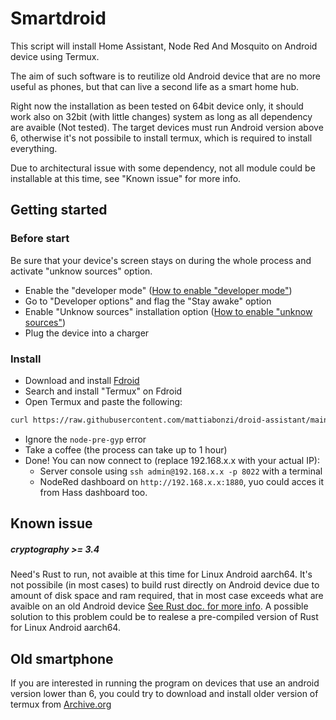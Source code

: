 # Smartdroid
This script will install Home Assistant, Node Red And Mosquito on Android device using Termux.

The aim of such software is to reutilize old Android device that are no more useful as phones, but that can live a second life as a smart home hub.

Right now the installation as been tested on 64bit device only, it should work also on 32bit (with little changes) system as long as all dependency are avaible (Not tested).
The target devices must run Android version above 6, otherwise it's not possibile to install termux, which is required to install everything.

Due to architectural issue with some dependency, not all module could be installable at this time, see "Known issue" for more info.

## Getting started
### Before start
Be sure that your device's screen stays on during the whole process and activate "unknow sources" option.

* Enable the "developer mode" ([How to enable "developer mode"](https://www.google.com/search?q=How+to+enable+developer+mode+android))
* Go to "Developer options" and flag the "Stay awake" option
* Enable "Unknow sources" installation option ([How to enable "unknow sources"](https://www.google.com/search?q=How+to+enable+unknow+sources+android))
* Plug the device into a charger

### Install

* Download and install [Fdroid](https://f-droid.org/)
* Search and install "Termux" on Fdroid
* Open Termux and paste the following:
 ```bash
 curl https://raw.githubusercontent.com/mattiabonzi/droid-assistant/main/install.sh | bash
 ```
* Ignore the `node-pre-gyp` error
* Take a coffee (the process can take up to 1 hour)
* Done! You can now connect to (replace 192.168.x.x with your actual IP):
	* Server console using `ssh admin@192.168.x.x -p 8022` with a terminal
	* NodeRed dashboard on `http://192.168.x.x:1880`, yuo could acces it from Hass dashboard too.


## Known issue

##### cryptography >= 3.4
Need's Rust to run, not avaible at this time for Linux Android aarch64.
It's not possibile (in most cases) to build rust directly on Android device due to amount of disk space and ram required, that in most case exceeds what are avaible on an old Android device [See Rust doc. for more info](https://rustc-dev-guide.rust-lang.org/building/prerequisites.html#hardware).
A possible solution to this problem could be to realese a pre-compiled version of Rust for Linux Android aarch64.


## Old smartphone
If you are interested in running the program on devices that use an android version lower than 6, you could try to download and install older version of termux from [Archive.org](https://archive.org/details/termux-repositories-legacy)
	
